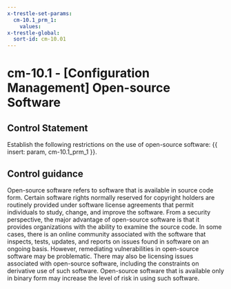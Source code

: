 ```yaml
---
x-trestle-set-params:
  cm-10.1_prm_1:
    values:
x-trestle-global:
  sort-id: cm-10.01
---
```


# cm-10.1 - \[Configuration Management\] Open-source Software

## Control Statement

Establish the following restrictions on the use of open-source software: {{ insert: param, cm-10.1_prm_1 }}.

## Control guidance

Open-source software refers to software that is available in source code form. Certain software rights normally reserved for copyright holders are routinely provided under software license agreements that permit individuals to study, change, and improve the software. From a security perspective, the major advantage of open-source software is that it provides organizations with the ability to examine the source code. In some cases, there is an online community associated with the software that inspects, tests, updates, and reports on issues found in software on an ongoing basis. However, remediating vulnerabilities in open-source software may be problematic. There may also be licensing issues associated with open-source software, including the constraints on derivative use of such software. Open-source software that is available only in binary form may increase the level of risk in using such software.
